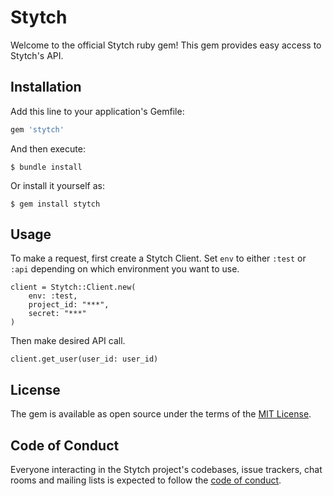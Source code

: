 # Stytch

Welcome to the official Stytch ruby gem! This gem provides easy access to Stytch's API.

## Installation

Add this line to your application's Gemfile:

```ruby
gem 'stytch'
```

And then execute:

    $ bundle install

Or install it yourself as:

    $ gem install stytch

## Usage

To make a request, first create a Stytch Client.
Set `env` to either `:test` or `:api` depending on which environment you want to use.
```
client = Stytch::Client.new(
    env: :test,
    project_id: "***",
    secret: "***"
)
```

Then make desired API call.
```
client.get_user(user_id: user_id)
```

## License

The gem is available as open source under the terms of the [MIT License](https://opensource.org/licenses/MIT).

## Code of Conduct

Everyone interacting in the Stytch project's codebases, issue trackers, chat rooms and mailing lists is expected to follow the [code of conduct](https://github.com/[USERNAME]/stytch/blob/master/CODE_OF_CONDUCT.md).

